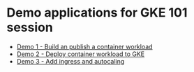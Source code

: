 # Demo applications for GKE 101 session

- [Demo 1 - Build an publish a container workload](https://github.com/albertwo1978/gke101-demos/tree/main/demo_1)
- [Demo 2 - Deploy container workload to GKE](https://github.com/albertwo1978/gke101-demos/tree/main/demo_2)
- [Demo 3 - Add ingress and autocaling](https://github.com/albertwo1978/gke101-demos/tree/main/demo_3)